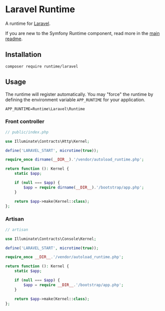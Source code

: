 # Laravel Runtime

A runtime for [Laravel](https://laravel.com/).

If you are new to the Symfony Runtime component, read more in the [main readme](https://github.com/php-runtime/runtime).

## Installation

```
composer require runtime/laravel
```

## Usage

The runtime will register automatically. You may "force" the runtime by defining
the environment variable `APP_RUNTIME` for your application.

```
APP_RUNTIME=Runtime\Laravel\Runtime
```

### Front controller

```php
// public/index.php

use Illuminate\Contracts\Http\Kernel;

define('LARAVEL_START', microtime(true));

require_once dirname(__DIR__).'/vendor/autoload_runtime.php';

return function (): Kernel {
    static $app;

    if (null === $app) {
        $app = require dirname(__DIR__).'/bootstrap/app.php';
    }

    return $app->make(Kernel::class);
};
```

### Artisan

```php
// artisan

use Illuminate\Contracts\Console\Kernel;

define('LARAVEL_START', microtime(true));

require_once __DIR__.'/vendor/autoload_runtime.php';

return function (): Kernel {
    static $app;

    if (null === $app) {
        $app = require __DIR__.'/bootstrap/app.php';
    }

    return $app->make(Kernel::class);
};
```
